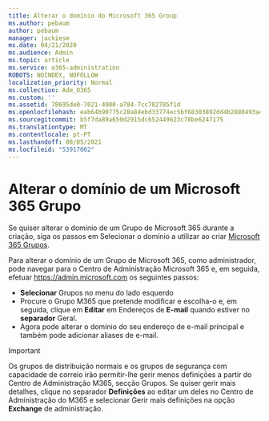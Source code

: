 ```yaml
---
title: Alterar o domínio do Microsoft 365 Group
ms.author: pebaum
author: pebaum
manager: jackiesm
ms.date: 04/21/2020
ms.audience: Admin
ms.topic: article
ms.service: o365-administration
ROBOTS: NOINDEX, NOFOLLOW
localization_priority: Normal
ms.collection: Adm_O365
ms.custom: ''
ms.assetid: 78695de0-7021-4900-a784-7cc782785f1d
ms.openlocfilehash: eab64b90775c28a84ebd33774ec5bf68303892dd4b2880493a4b236d9d8993d0
ms.sourcegitcommit: b5f7da89a650d2915dc652449623c78be6247175
ms.translationtype: MT
ms.contentlocale: pt-PT
ms.lasthandoff: 08/05/2021
ms.locfileid: "53917002"
---
```

# <a name="change-the-domain-for-a-microsoft-365-group"></a>Alterar o domínio de um Microsoft 365 Grupo

Se quiser alterar o domínio de um Grupo de Microsoft 365 durante a criação, siga os passos em Selecionar o domínio a utilizar ao criar [Microsoft 365 Grupos](https://docs.microsoft.com/microsoft-365/admin/create-groups/choose-domain-to-create-groups).

Para alterar o domínio de um Grupo de Microsoft 365, como administrador, pode navegar para o Centro de Administração Microsoft 365 e, em seguida, efetuar https://admin.microsoft.com os seguintes passos:

- **Selecionar** Grupos no menu do lado esquerdo
- Procure o Grupo M365 que pretende modificar e escolha-o e, em seguida, clique em **Editar** em Endereços de **E-mail** quando estiver no **separador** Geral.
- Agora pode alterar o domínio do seu endereço de e-mail principal e também pode adicionar aliases de e-mail.

> [!IMPORTANT]
> Os grupos de distribuição normais e os grupos de segurança com capacidade de correio  irão permitir-lhe gerir menos definições a partir do Centro de Administração M365, secção Grupos. Se quiser gerir mais detalhes, clique no separador **Definições** ao editar um deles no Centro de Administração do M365 e selecionar Gerir mais definições na opção **Exchange** de administração.